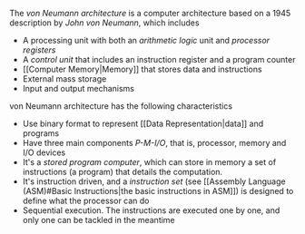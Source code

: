 The *von Neumann architecture* is a computer architecture based on a 1945 description by *John von Neumann*, which includes

- A processing unit with both an *arithmetic logic* unit and *processor registers*
- A *control unit* that includes an instruction register and a program counter
- [[Computer Memory|Memory]] that stores data and instructions
- External mass storage
- Input and output mechanisms

von Neumann architecture has the following characteristics
- Use binary format to represent [[Data Representation|data]] and programs
- Have three main components *P-M-I/O*, that is, processor, memory and I/O devices
- It's a *stored program computer*, which can store in memory a set of instructions (a program) that details the computation.
- It's instruction driven, and a *instruction set* (see [[Assembly Language (ASM)#Basic Instructions|the basic instructions in ASM]]) is designed to define what the processor can do
- Sequential execution. The instructions are executed one by one, and only one can be tackled in the meantime